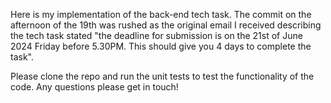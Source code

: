 Here is my implementation of the back-end tech task. The commit on the afternoon of the 19th was rushed as the original email I received describing the tech task stated "the deadline for submission is on the 21st of June 2024 Friday before 5.30PM. This should give you 4 days to complete the task".

Please clone the repo and run the unit tests to test the functionality of the code. Any questions please get in touch!
